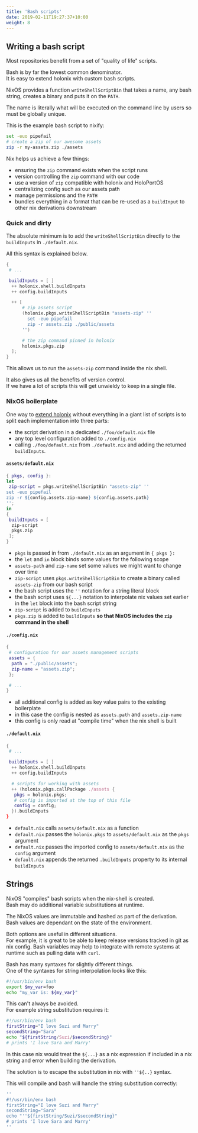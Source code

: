 ```yaml
---
title: 'Bash scripts'
date: 2019-02-11T19:27:37+10:00
weight: 8
---
```


## Writing a bash script

Most repositories benefit from a set of "quality of life" scripts.

Bash is by far the lowest common denominator.  
It is easy to extend holonix with custom bash scripts.

NixOS provides a function `writeShellScriptBin` that takes a name, any bash string, creates a binary and puts it on the `PATH`.

The name is literally what will be executed on the command line by users so must be globally unique.

This is the example bash script to nixify:

```bash
set -euo pipefail
# create a zip of our awesome assets
zip -r my-assets.zip ./assets
```

Nix helps us achieve a few things:

- ensuring the `zip` command exists when the script runs
- version controlling the `zip` command with our code
- use a version of `zip` compatible with holonix and HoloPortOS
- centralizing config such as our assets path
- manage permissions and the `PATH`
- bundles everything in a format that can be re-used as a `buildInput` to other nix derivations downstream

### Quick and dirty

The absolute minimum is to add the `writeShellScriptBin` directly to the `buildInputs` in `./default.nix`.

All this syntax is explained below.

```nix
{
 # ...

 buildInputs = [ ]
  ++ holonix.shell.buildInputs
  ++ config.buildInputs

  ++ [
      # zip assets script
      (holonix.pkgs.writeShellScriptBin "assets-zip" ''
        set -euo pipefail
        zip -r assets.zip ./public/assets
      '')

      # the zip command pinned in holonix
      holonix.pkgs.zip
  ];
}
```

This allows us to run the `assets-zip` command inside the nix shell.

It also gives us all the benefits of version control.  
If we have a lot of scripts this will get unwieldy to keep in a single file.

### NixOS boilerplate

One way to [extend holonix](/docs/configure) without everything in a giant list of scripts is to split each implementation into three parts:

- the script derivation in a dedicated `./foo/default.nix` file
- any top level configuration added to `./config.nix`
- calling `./foo/default.nix` from `./default.nix` and adding the returned `buildInputs`.

#### `assets/default.nix`

```nix
{ pkgs, config }:
let
 zip-script = pkgs.writeShellScriptBin "assets-zip" ''
set -euo pipefail
zip -r ${config.assets.zip-name} ${config.assets.path}
'';
in
{
 buildInputs = [
  zip-script
  pkgs.zip
 ];
}
```

- `pkgs` is passed in from `./default.nix` as an argument in `{ pkgs }:`
- the `let` and `in` block binds some values for the following scope
- `assets-path` and `zip-name` set some values we might want to change over time
- `zip-script` uses `pkgs.writeShellScriptBin` to create a binary called `assets-zip` from our bash script
- the bash script uses the `''` notation for a string literal block
- the bash script uses `${...}` notation to interpolate nix values set earlier in the `let` block into the bash script string
- `zip-script` is added to `buildInputs`
- `pkgs.zip` is added to `buildInputs` **so that NixOS includes the `zip` command in the shell**


#### `./config.nix`

```nix
{
 # configuration for our assets management scripts
 assets = {
  path = "./public/assets";
  zip-name = "assets.zip";
 };

 # ...
}
```

- all additional config is added as key value pairs to the existing boilerplate
- in this case the config is nested as `assets.path` and `assets.zip-name`
- this config is only read at "compile time" when the nix shell is built

#### `./default.nix`

```nix
{
 # ...

 buildInputs = [ ]
  ++ holonix.shell.buildInputs
  ++ config.buildInputs

  # scripts for working with assets
  ++ (holonix.pkgs.callPackage ./assets {
   pkgs = holonix.pkgs;
   # config is imported at the top of this file
   config = config;
  }).buildInputs
}
```

- `default.nix` calls `assets/default.nix` as a function
- `default.nix` passes the `holonix.pkgs` to `assets/default.nix` as the `pkgs` argument
- `default.nix` passes the imported config to `assets/default.nix` as the `config` argument
- `default.nix` appends the returned `.buildInputs` property to its internal `buildInputs`

## Strings

NixOS "compiles" bash scripts when the nix-shell is created.  
Bash may do additional variable substitutions at runtime.

The NixOS values are immutable and hashed as part of the derivation.  
Bash values are dependant on the state of the environment.

Both options are useful in different situations.  
For example, it is great to be able to keep release versions tracked in git as nix config. Bash variables may help to integrate with remote systems at runtime such as pulling data with `curl`.

Bash has many syntaxes for slightly different things.  
One of the syntaxes for string interpolation looks like this:

```bash
#!/usr/bin/env bash
export $my_var=foo
echo "my_var is: ${my_var}"
```

This can't always be avoided.  
For example string substitution requires it:

```bash
#!/usr/bin/env bash
firstString="I love Suzi and Marry"
secondString="Sara"
echo "${firstString/Suzi/$secondString}"    
# prints 'I love Sara and Marry'
```

In this case nix would treat the `${...}` as a nix expression if included in a nix string and error when building the derivation.

The solution is to escape the substitution in nix with `''${..}` syntax.

This will compile and bash will handle the string substitution correctly:

```nix
''
#!/usr/bin/env bash
firstString="I love Suzi and Marry"
secondString="Sara"
echo "''${firstString/Suzi/$secondString}"    
# prints 'I love Sara and Marry'
''
```
